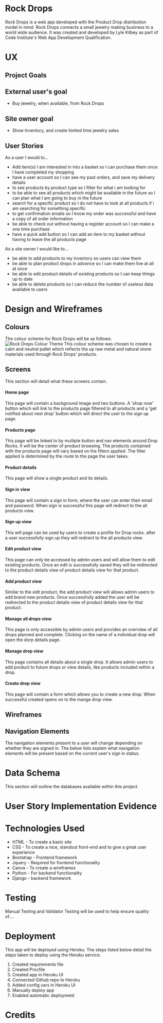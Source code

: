 # Rock Drops

Rock Drops is a web app developed with the Product Drop distribution model in mind. Rock Drops connects a small jewelry making business to a world wide audience. It was created and developed by Lyle Kilbey as part of Code Institute's Web App Development Qualification. 

# UX
## Project Goals


## External user's goal
- Buy jewelry, when available, from Rock Drops

## Site owner goal
- Show Inventory, and create limited time jewelry sales  


## User Stories

As a user I would to...
- Add item(s) I am interested in into a basket so I can purchase them once I have completed my shopping
- have a user account so I can see my past orders, and save my delivery details
- to see products by product type so I filter for what i am looking for
- to be able to see all products which might be available in the future so I can plan what I am going to buy in the future
- search for a specific product so I do not have to look at all products if i am searching for something specific
- to get confirmation emails so I know my order was successful and have a copy of all order information
- be able to check out without having a register account so I can make a one time purchase
- have a quick add button so I can add an item to my basket without having to leave the all products page 

As a site owner I would like to...
- be able to add products to my inventory so users can view them
- be able to plan product drops in advance so I can make them live at all at once
- be able to edit product details of existing products so I can keep things up to date
- be able to delete products so I can reduce the number of useless data available to users



# Design and Wireframes
## Colours
The colour scheme for Rock Drops will be as follows:
![Rock Drops Colour Theme](readme_assets/AdobeColor-Rock%20Drop.jpeg)
This colour scheme was chosen to create a calm and neutral pallet which reflects the up raw metal and natural stone materials used through Rock Drops' products. 

## Screens
This section will detail what these screens contain.
#### Home page
This page will contain a background image and two buttons. A 'shop now' button which will link to the products page filtered to all products and a 'get notified about next drop' button which will direct the user to the sign up page. 

#### Products page
This page will be linked to by multiple button and nav elements around Drop Rocks. It will be the center of product browsing. The products contained with the products page will vary based on the filters applied. The filter applied is determined by the route to the page the user takes. 

#### Product details
This page will show a single product and its details. 

#### Sign in view
This page will contain a sign in form, where the user can enter their email and password. When sign is successful this page will redirect to the all products view.

#### Sign up view
This will page can be used by users to create a profile for Drop rocks. after a user successfully sign up they will redirect to the all products view.

#### Edit product view
This page can only be accessed by admin users and will allow them to edit existing products. Once an edit is successfully saved they will be redirected to the product details view of product details view for that product. 

#### Add product view
Similar to the edit product, the add product view will allows admin users to add brand new products. Once successfully added the user will be redirected to the product details view of product details view for that product.  

#### Manage all drops view 
This page is only accessible by admin users and provides an overview of all drops planned and complete. Clicking on the name of a individual drop will open the dorp details page. 

#### Manage drop view
This page contains all details about a single drop. It allows admin users to add product to future drops or view details, like products included within a drop.

#### Create drop view
This page will contain a form which allows you to create a new drop. When successful created opens on to the mange drop view.

## Wireframes

## Navigation Elements
The navigation elements present to a user will change depending on whether they are signed in. The below lists explain what navigation elements will be present based on the current user's sign in status. 

# Data Schema
This section will outline the databases available within this project.

# User Story Implementation Evidence

# Technologies Used
- HTML - To create a basic site
- CSS - To create a nice, standout front-end and to give a great user experience
- Bootstrap - Frontend framework  
- Jquery - Required for frontend functionality
- Canva - To create a wireframes
- Python - For backend functionality
- Django - backend framework
# Testing
Manual Testing and Validator Testing will be used to help ensure quality of....
# Deployment
This app will be deployed using Heroku. The steps listed below detail the steps taken to deploy using the Heroku service. 
1. Created requirements file
2. Created Procfile
3. Created app in Heroku UI
4. Connected Github repo to Heroku
5. Added config vars in Heroku UI
6. Manually deploy app
7. Enabled automatic deployment

# Credits

